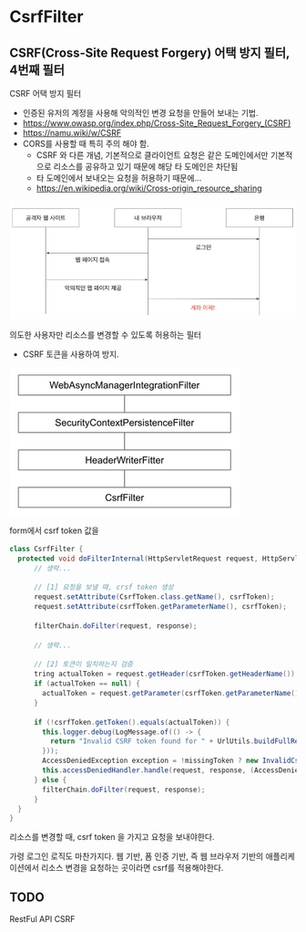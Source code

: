 # CsrfFilter
## CSRF(Cross-Site Request Forgery) 어택 방지 필터, 4번째 필터 

CSRF 어택 방지 필터
- 인증된 유저의 계정을 사용해 악의적인 변경 요청을 만들어 보내는 기법.
- https://www.owasp.org/index.php/Cross-Site_Request_Forgery_(CSRF)
- https://namu.wiki/w/CSRF
- CORS를 사용할 때 특히 주의 해야 함. 
  - CSRF 와 다른 개념, 기본적으로 클라이언트 요청은 같은 도메인에서만 기본적으로 리소스를 공유하고 있기 때문에 해당 타 도메인은 차단됨
  - 타 도메인에서 보내오는 요청을 허용하기 때문에...
  - https://en.wikipedia.org/wiki/Cross-origin_resource_sharing

![spring-security-csrf1](./img/spring-security-csrf1.png)

의도한 사용자만 리소스를 변경할 수 있도록 허용하는 필터

- CSRF 토큰을 사용하여 방지.

![spring-security-csrf2](./img/spring-security-csrf2.png)

form에서 csrf token 값을 

```java
class CsrfFilter {
  protected void doFilterInternal(HttpServletRequest request, HttpServletResponse response, FilterChain filterChain) throws ServletException, IOException {
      // 생략...
    
      // [1] 요청을 보낼 때, crsf token 생성
      request.setAttribute(CsrfToken.class.getName(), csrfToken);
      request.setAttribute(csrfToken.getParameterName(), csrfToken);

      filterChain.doFilter(request, response);
      
      // 생략...
    
      // [2] 토큰이 일치하는지 검증
      tring actualToken = request.getHeader(csrfToken.getHeaderName());
      if (actualToken == null) {
        actualToken = request.getParameter(csrfToken.getParameterName());
      }
  
      if (!csrfToken.getToken().equals(actualToken)) {
        this.logger.debug(LogMessage.of(() -> {
          return "Invalid CSRF token found for " + UrlUtils.buildFullRequestUrl(request);
        }));
        AccessDeniedException exception = !missingToken ? new InvalidCsrfTokenException(csrfToken, actualToken) : new MissingCsrfTokenException(actualToken);
        this.accessDeniedHandler.handle(request, response, (AccessDeniedException)exception);
      } else {
        filterChain.doFilter(request, response);
      }
  }
}
```

리소스를 변경할 때, csrf token 을 가지고 요청을 보내야한다.

가령 로그인 로직도 마찬가지다.
웹 기반, 폼 인증 기반, 즉 웹 브라우저 기반의 애플리케이션에서 리소스 변경을 요청하는 곳이라면 csrf를 적용해야한다. 

## TODO

RestFul API CSRF
